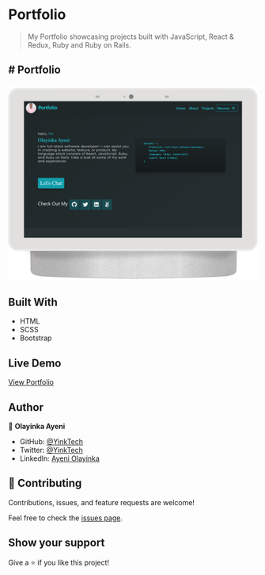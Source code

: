 # Portfolio

> My Portfolio showcasing projects built with JavaScript, React & Redux, Ruby and Ruby on Rails.


## # Portfolio
![screenshot](./assets/HomeScreen.png)

## Built With

- HTML
- SCSS
- Bootstrap

## Live Demo

[View Portfolio](https://yinktech.github.io/portfolio/)

## Author

👤 **Olayinka Ayeni**

- GitHub: [@YinkTech](https://github.com/yinktech)
- Twitter: [@YinkTech](https://twitter.com/yink_tech)
- LinkedIn: [Ayeni Olayinka](https://www.linkedin.com/in/yinktech/)

## 🤝 Contributing
Contributions, issues, and feature requests are welcome!

Feel free to check the [issues page](https://github.com/YinkTech/portfolio/issues).

## Show your support

Give a ⭐️ if you like this project!
